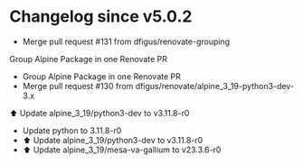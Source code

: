 # Changelog since v5.0.2
- Merge pull request #131 from dfigus/renovate-grouping

Group Alpine Package in one Renovate PR 
- Group Alpine Package in one Renovate PR 
- Merge pull request #130 from dfigus/renovate/alpine_3_19-python3-dev-3.x

⬆️ Update alpine_3_19/python3-dev to v3.11.8-r0 
- Update python to 3.11.8-r0 
- ⬆️ Update alpine_3_19/python3-dev to v3.11.8-r0 
- ⬆️ Update alpine_3_19/mesa-va-gallium to v23.3.6-r0 

